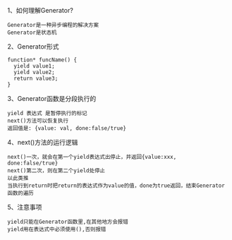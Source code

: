 1、如何理解Generator?
```
Generator是一种异步编程的解决方案
Generator是状态机
```
2、Generator形式
```
function* funcName() {
  yield value1;
  yield value2;
  return value3;
}
```
3、Generator函数是分段执行的
```
yield 表达式 是暂停执行的标记
next()方法可以恢复执行
返回值是: {value: val, done:false/true}
```
4、next()方法的运行逻辑
```
next()一次，就会在第一个yield表达式出停止，并返回{value:xxx, done:false/true}
next()第二次，则在第二个yield处停止
以此类推
当执行到return时把return的表达式作为value的值，done为true返回，结束Generator函数的遍历
```
5、注意事项
```
yield只能在Generator函数里,在其他地方会报错
yield用在表达式中必须使用(),否则报错
```
